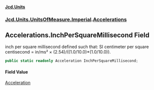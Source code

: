 #### [Jcd.Units](index.md 'index')

### [Jcd.Units.UnitsOfMeasure.Imperial](Jcd.Units.UnitsOfMeasure.Imperial.md 'Jcd.Units.UnitsOfMeasure.Imperial').[Accelerations](Accelerations.md 'Jcd.Units.UnitsOfMeasure.Imperial.Accelerations')

## Accelerations.InchPerSquareMillisecond Field

inch per square millisecond defined such that: SI centimeter per square centisecond = in/ms² ×
(2.54)/((1.0/10.0)*(1.0/10.0)).

```csharp
public static readonly Acceleration InchPerSquareMillisecond;
```

#### Field Value

[Acceleration](Acceleration.md 'Jcd.Units.UnitTypes.Acceleration')